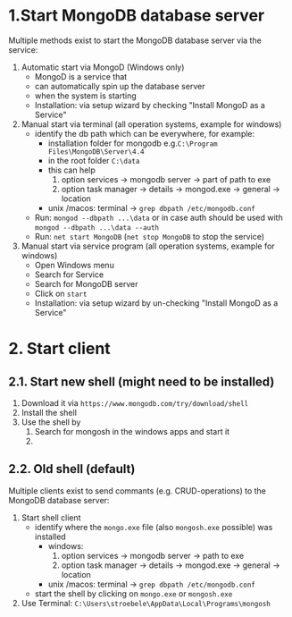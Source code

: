 # 1.Start MongoDB database server

Multiple methods exist to start the MongoDB database server via the service:

1. Automatic start via MongoD (Windows only)
   - MongoD is a service that
   - can automatically spin up the database server
   - when the system is starting
   - Installation: via setup wizard by checking "Install MongoD as a Service"
2. Manual start via terminal (all operation systems, example for windows)
   - identify the db path which can be everywhere, for example:
     - installation folder for mongodb e.g.`C:\Program Files\MongoDB\Server\4.4`
     - in the root folder `C:\data`
     - this can help
       1. option services -> mongodb server -> part of path to exe
       2. option task manager -> details -> mongod.exe -> general -> location
     - unix /macos: terminal -> `grep dbpath /etc/mongodb.conf`
   - Run: `mongod --dbpath ...\data` or in case auth should be used with `mongod --dbpath ...\data --auth`
   - Run: `net start MongoDB` (`net stop MongoDB` to stop the service)
3. Manual start via service program (all operation systems, example for windows)
   - Open Windows menu
   - Search for Service
   - Search for MongoDB server
   - Click on `start`
   - Installation: via setup wizard by un-checking "Install MongoD as a Service"

# 2. Start client

## 2.1. Start new shell (might need to be installed)

1. Download it via `https://www.mongodb.com/try/download/shell`
2. Install the shell
3. Use the shell by
   1. Search for mongosh in the windows apps and start it
   2.

## 2.2. Old shell (default)

Multiple clients exist to send commants (e.g. CRUD-operations) to the MongoDB database server:

1. Start shell client
   - identify where the `mongo.exe` file (also `mongosh.exe` possible) was installed
     - windows:
       1. option services -> mongodb server -> path to exe
       2. option task manager -> details -> mongod.exe -> general -> location
     - unix /macos: terminal -> `grep dbpath /etc/mongodb.conf`
   - start the shell by clicking on `mongo.exe` or `mongosh.exe`
2. Use Terminal: `C:\Users\stroebele\AppData\Local\Programs\mongosh`
